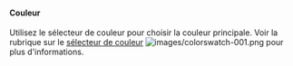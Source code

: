 #### Couleur
Utilisez le sélecteur de couleur pour choisir la couleur principale.  Voir la rubrique sur le [sélecteur de couleur](select-color.html) ![images/colorswatch-001.png](images/colorswatch-001.png) pour plus d'informations.